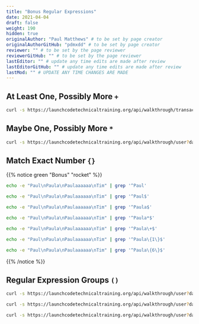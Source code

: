 ```yaml
---
title: "Bonus Regular Expressions"
date: 2021-04-04
draft: false
weight: 190
hidden: true
originalAuthor: "Paul Matthews" # to be set by page creator
originalAuthorGitHub: "pdmxdd" # to be set by page creator
reviewer: "" # to be set by the page reviewer
reviewerGitHub: "" # to be set by the page reviewer
lastEditor: "" # update any time edits are made after review
lastEditorGitHub: "" # update any time edits are made after review
lastMod: "" # UPDATE ANY TIME CHANGES ARE MADE
---
```


## At Least One, Possibly More `+`

```bash
curl -s https://launchcodetechnicaltraining.org/api/walkthrough/transaction?data_format=csv | grep '\$5[0-9]\+'
```

## Maybe One, Possibly More `*`

```bash
curl -s https://launchcodetechnicaltraining.org/api/walkthrough/user?data_format=csv | grep '^Paula*'
```

## Match Exact Number `{}`


{{% notice green "Bonus" "rocket" %}}
```bash
echo -e "Paul\nPaula\nPaulaaaaaa\nTim" | grep '^Paul'
```

```bash
echo -e "Paul\nPaula\nPaulaaaaaa\nTim" | grep '^Paul$'
```

```bash
echo -e "Paul\nPaula\nPaulaaaaaa\nTim" | grep '^Paula$'
```

```bash
echo -e "Paul\nPaula\nPaulaaaaaa\nTim" | grep '^Paula*$'
```

```bash
echo -e "Paul\nPaula\nPaulaaaaaa\nTim" | grep '^Paula\+$'
```

```bash
echo -e "Paul\nPaula\nPaulaaaaaa\nTim" | grep '^Paula\{1\}$'
```

```bash
echo -e "Paul\nPaula\nPaulaaaaaa\nTim" | grep '^Paula\{6\}$'
```
{{% /notice %}}

## Regular Expression Groups `()`

```bash
curl -s https://launchcodetechnicaltraining.org/api/walkthrough/user?data_format=csv | grep '\(Paul\|John\)'
```

```bash
curl -s https://launchcodetechnicaltraining.org/api/walkthrough/user?data_format=csv | grep '^\(Paul\|John\),'
```

```bash
curl -s https://launchcodetechnicaltraining.org/api/walkthrough/user?data_format=csv | grep '\(Accenture\|Boeing|)$'
```